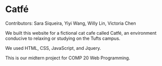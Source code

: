 # Catfé

Contributors: Sara Siqueira, Yiyi Wang, Willy Lin, Victoria Chen

We built this website for a fictional cat cafe called Catfé, an environment conducive to relaxing or studying on the Tufts campus. 

We used HTML, CSS, JavaScript, and Jquery. 

This is our midtern project for COMP 20 Web Programming.
